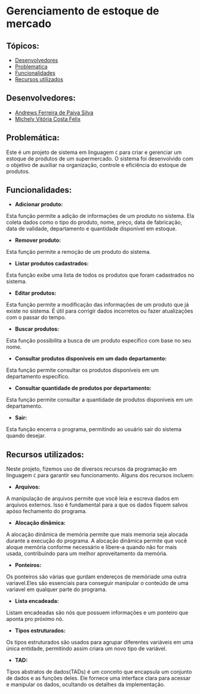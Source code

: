 # Gerenciamento de estoque de mercado
## Tópicos:
- [Desenvolvedores](#Desenvolvedores)
- [Problematica](#Problemática)
- [Funcionalidades](#Funcionalidades)
- [Recursos utilizados](#Recursosutilizados)
## Desenvolvedores:
- [Andrews Ferreira de Paiva Silva](https://github.com/TheFonci)
- [Michely Vitória Costa Felix](https://github.com/MichelyFelix)
## Problemática:
Este é um projeto de sistema em linguagem `C` para criar e gerenciar um estoque de produtos de um supermercado. O sistema foi desenvolvido com o objetivo de auxiliar na organização, controle e eficiência do estoque de produtos.
## Funcionalidades:
- **Adicionar produto:**
  
Esta função permite a adição de informações de um produto no sistema. Ela coleta dados como o tipo do produto, nome, preço, data de fabricação, data de validade, departamento e quantidade disponível em estoque.

- **Remover produto:**
  
Esta função permite a remoção de um produto do sistema.

- **Listar produtos cadastrados:**
  
Esta função exibe uma lista de todos os produtos que foram cadastrados no sistema.

- **Editar produtos:**
  
Esta função permite a modificação das informações de um produto que já existe no sistema. É útil para corrigir dados incorretos ou fazer atualizações com o passar do tempo.

- **Buscar produtos:**
  
Esta função possibilita a busca de um produto específico com base no seu nome.

- **Consultar produtos disponíveis em um dado departamento:**
  
Esta função permite consultar os produtos disponíveis em um departamento específico.

- **Consultar quantidade de produtos por departamento:**
  
Esta função permite consultar a quantidade de produtos disponíveis em um departamento.

- **Sair:**
  
Esta função encerra o programa, permitindo ao usuário sair do sistema quando desejar.

## Recursos utilizados:

Neste projeto, fizemos uso de diversos recursos da programação em linguagem `C` para garantir seu funcionamento. Alguns dos recursos incluem:

- **Arquivos:**

A manipulação de arquivos permite que você leia e escreva dados em arquivos externos. Isso é fundamental para a que os dados fiquem salvos apóso fechamento do programa.

- **Alocação dinâmica:**

 A alocação dinâmica de memória permite que mais memoria seja alocada durante a execução do programa. A alocação dinâmica permite que você aloque memória conforme necessário e libere-a quando não for mais usada, contribuindo para um melhor aproveitamento da memória.

- **Ponteiros:**

 Os ponteiros são várias que gurdam endereços de memóriade uma outra variavel.Eles são essenciais para conseguir manipular o conteúdo de uma variavel em qualquer parte do programa.  
 
- **Lista encadeada:**

Listam encadeadas são nós que possuem informações e um ponteiro que aponta pro próximo nó.

- **Tipos estruturados:**
  
Os tipos estruturados são usados para agrupar diferentes variáveis em uma única entidade, permitindo assim criara um novo tipo de variável.

- **TAD:**

Tipos abstratos de dados(TADs) é um conceito que encapsula um conjunto de dados e as funções deles. Ele fornece uma interface clara para acessar e manipular os dados, ocultando os detalhes da implementação.
